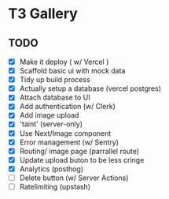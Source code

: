 # T3 Gallery

## TODO

- [x] Make it deploy ( w/ Vercel )
- [x] Scaffold basic ui with mock data
- [x] Tidy up build process
- [x] Actually setup a database (vercel postgres)
- [x] Attach database to UI
- [x] Add authentication (w/ Clerk)
- [x] Add image upload
- [x] 'taint' (server-only)
- [x] Use Next/Image component
- [x] Error management (w/ Sentry)
- [x] Routing/ image page (parrallel route)
- [x] Update upload buton to be less cringe
- [x] Analytics (posthog)
- [ ] Delete button (w/ Server Actions)
- [ ] Ratelimiting (upstash)
